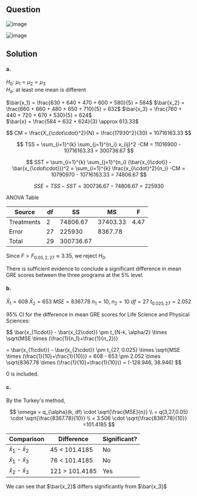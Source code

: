 ## Question

![image](https://github.com/user-attachments/assets/3204db46-6ee9-43fa-88d9-e8a0928fefd8)

![image](https://github.com/user-attachments/assets/bd12b14c-4e6d-42c2-9ade-9eeed0cf1872)

## Solution

#### a.

$H_0$: $\mu_1 = \mu_2 = \mu_3$  
$H_a$: at least one mean is different

$\bar{x_1} = \frac{630 + 640 + 470 + 600 + 580}{5} = 584$ 
$\bar{x_2} = \frac{660 + 660 + 480 + 650 + 710}{5} = 632$ 
$\bar{x_3} = \frac{760 + 440 + 720 + 670 + 530}{5} = 624$  
$\bar{x} = \frac{584 + 632 + 624}{3} \approx 613.33$

$$
CM = \frac{X_{\cdot\cdot}^2}{N} = \frac{17930^2}{30} = 10716163.33
$$

$$
TSS = \sum_{i=1}^{k} \sum_{j=1}^{n_i} x_{ij}^2 -CM = 11016900 - 10716163.33 = 300736.67
$$

$$
SST = \sum_{i=1}^{k} \sum_{j=1}^{n_i} (\bar{x_{i\cdot}} - \bar{x_{\cdot\cdot}})^2 = \sum_{i=1}^{k} \frac{x_{i\cdot}^2}{n_i} -CM = 10790970 - 10716163.33 = 74806.67
$$

$$
SSE = TSS - SST = 300736.67 - 74806.67 = 225930
$$

ANOVA Table

| Source      | df  | SS         | MS         | F     |
|-------------|-----|------------|------------|-------|
| Treatments  | 2   | 74806.67   | 37403.33   | 4.47  |
| Error       | 27  | 225930     | 8367.78    |       |
| Total       | 29  | 300736.67  |            |       |

Since $F > F_{0.05, 2, 27} \approx 3.35$, we reject $H_0$.

There is sufficient evidence to conclude a significant difference in mean GRE scores between the three programs at the 5% level.

#### b. 

$\bar{X}_1 = 608$
$\bar{X}_2 = 653$
$MSE = 8367.78$
$n_1 = 10$, $n_2 = 10$
$df = 27$
$t_{0.025, 27} = 2.052$

95% CI for the difference in mean GRE scores for Life Science and Physical Sciences:

$$
\bar{x_{1\cdot}} - \bar{x_{2\cdot}} \pm t_{N-k, \alpha/2} \times \sqrt{MSE \times (\frac{1}{n_1}+\frac{1}{n_2})}

= \bar{x_{1\cdot}} - \bar{x_{2\cdot}} \pm t_{27, 0.025} \times \sqrt{MSE \times (\frac{1}{10}+\frac{1}{10})}
= 608 - 653 \pm 2.052 \times \sqrt{8367.78 \times (\frac{1}{10}+\frac{1}{10})}
= (-128.946, 38.946)
$$

0 is included.

#### c. 

By the Turkey's method,

$$
\omega = q_{\alpha}(k, df) \cdot \sqrt{\frac{MSE}{n}} \\
= q(3,27,0.05) \cdot \sqrt{\frac{8367.78}{10}} \\
= 3.506 \cdot \sqrt{\frac{8367.78}{10}}
=101.4185
$$

| Comparison                | Difference          | Significant?  |
|---------------------------|---------------------|---------------|
| $\bar{x}_1$ - $\bar{x}_2$ | 45 < 101.4185       | No            |
| $\bar{x}_1$ - $\bar{x}_3$ | 76 < 101.4185       | No            |
| $\bar{x}_2$ - $\bar{x}_3$ | 121 > 101.4185      | Yes           |

We can see that $\bar{x_2}$ differs significantly from $\bar{x_3}$
